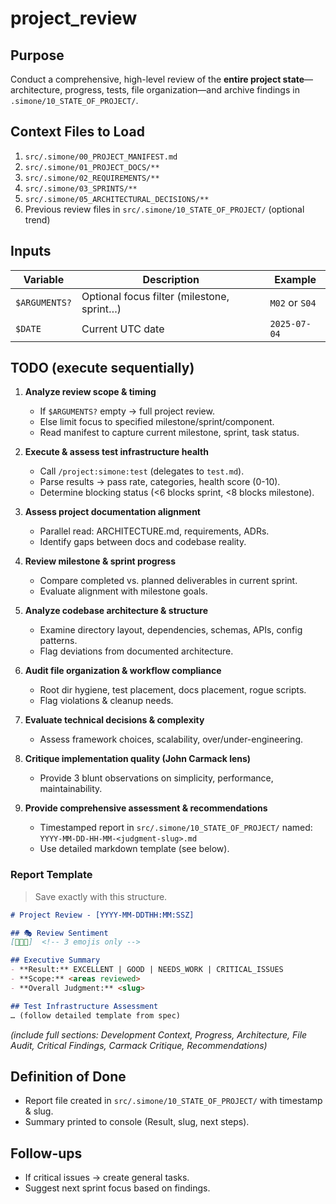 # project_review

## Purpose
Conduct a comprehensive, high-level review of the **entire project state**—architecture, progress, tests, file organization—and archive findings in `.simone/10_STATE_OF_PROJECT/`.

## Context Files to Load
1. `src/.simone/00_PROJECT_MANIFEST.md`
2. `src/.simone/01_PROJECT_DOCS/**`
3. `src/.simone/02_REQUIREMENTS/**`
4. `src/.simone/03_SPRINTS/**`
5. `src/.simone/05_ARCHITECTURAL_DECISIONS/**`
6. Previous review files in `src/.simone/10_STATE_OF_PROJECT/` (optional trend)

## Inputs
| Variable        | Description                                  | Example                |
|-----------------|----------------------------------------------|------------------------|
| `$ARGUMENTS?`   | Optional focus filter (milestone, sprint…)   | `M02` or `S04`         |
| `$DATE`         | Current UTC date                             | `2025-07-04`           |

## TODO (execute sequentially)

1. **Analyze review scope & timing**  
   - If `$ARGUMENTS?` empty → full project review.  
   - Else limit focus to specified milestone/sprint/component.  
   - Read manifest to capture current milestone, sprint, task status.

2. **Execute & assess test infrastructure health**  
   - Call `/project:simone:test` (delegates to `test.md`).  
   - Parse results → pass rate, categories, health score (0-10).  
   - Determine blocking status (<6 blocks sprint, <8 blocks milestone).

3. **Assess project documentation alignment**  
   - Parallel read: ARCHITECTURE.md, requirements, ADRs.  
   - Identify gaps between docs and codebase reality.

4. **Review milestone & sprint progress**  
   - Compare completed vs. planned deliverables in current sprint.  
   - Evaluate alignment with milestone goals.

5. **Analyze codebase architecture & structure**  
   - Examine directory layout, dependencies, schemas, APIs, config patterns.  
   - Flag deviations from documented architecture.

6. **Audit file organization & workflow compliance**  
   - Root dir hygiene, test placement, docs placement, rogue scripts.  
   - Flag violations & cleanup needs.

7. **Evaluate technical decisions & complexity**  
   - Assess framework choices, scalability, over/under-engineering.

8. **Critique implementation quality (John Carmack lens)**  
   - Provide 3 blunt observations on simplicity, performance, maintainability.

9. **Provide comprehensive assessment & recommendations**  
   - Timestamped report in `src/.simone/10_STATE_OF_PROJECT/` named:  
     `YYYY-MM-DD-HH-MM-<judgment-slug>.md`  
   - Use detailed markdown template (see below).

### Report Template
> Save exactly with this structure.

```markdown
# Project Review - [YYYY-MM-DDTHH:MM:SSZ]

## 🎭 Review Sentiment
[🎯💥🚀]  <!-- 3 emojis only -->

## Executive Summary
- **Result:** EXCELLENT | GOOD | NEEDS_WORK | CRITICAL_ISSUES
- **Scope:** <areas reviewed>
- **Overall Judgment:** <slug>

## Test Infrastructure Assessment
… (follow detailed template from spec)
```
*(include full sections: Development Context, Progress, Architecture, File Audit, Critical Findings, Carmack Critique, Recommendations)*

## Definition of Done
- Report file created in `src/.simone/10_STATE_OF_PROJECT/` with timestamp & slug.  
- Summary printed to console (Result, slug, next steps).

## Follow-ups
- If critical issues → create general tasks.  
- Suggest next sprint focus based on findings.